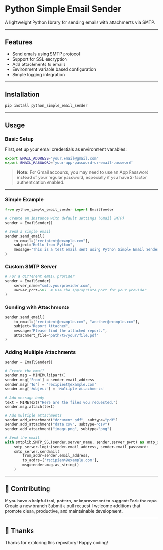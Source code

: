 # Python Simple Email Sender
A lightweight Python library for sending emails with attachments via SMTP.

---

## Features
- Send emails using SMTP protocol
- Support for SSL encryption
- Add attachments to emails
- Environment variable based configuration
- Simple logging integration

---

## Installation
```bash
pip install python_simple_email_sender
```

---

## Usage

### Basic Setup
First, set up your email credentials as environment variables:
```bash
export EMAIL_ADDRESS="your.email@gmail.com"
export EMAIL_PASSWORD="your-app-password-or-email-password"
```

> **Note:** For Gmail accounts, you may need to use an App Password instead of your regular password, especially if you have 2-factor authentication enabled.

---

### Simple Example
```python
from python_simple_email_sender import EmailSender

# Create an instance with default settings (Gmail SMTP)
sender = EmailSender()

# Send a simple email
sender.send_email(
    to_email=["recipient@example.com"],
    subject="Hello from Python",
    message="This is a test email sent using Python Simple Email Sender."
)
```

### Custom SMTP Server
```python
# For a different email provider
sender = EmailSender(
    server_name="smtp.yourprovider.com",
    server_port=587  # Use the appropriate port for your provider
)
```

### Sending with Attachments
```python
sender.send_email(
    to_email=["recipient@example.com", "another@example.com"],
    subject="Report Attached",
    message="Please find the attached report.",
    attachment_file="path/to/your/file.pdf"
)
```

### Adding Multiple Attachments
```python
sender = EmailSender()

# Create the email
sender.msg = MIMEMultipart()
sender.msg['From'] = sender.email_address
sender.msg['To'] = 'recipient@example.com'
sender.msg['Subject'] = 'Multiple Attachments'

# Add message body
text = MIMEText("Here are the files you requested.")
sender.msg.attach(text)

# Add multiple attachments
sender.add_attachment("document.pdf", subtype="pdf")
sender.add_attachment("data.csv", subtype="csv")
sender.add_attachment("image.png", subtype="png")

# Send the email
with smtplib.SMTP_SSL(sender.server_name, sender.server_port) as smtp_server:
    smtp_server.login(sender.email_address, sender.email_password)
    smtp_server.sendmail(
        from_addr=sender.email_address, 
        to_addrs=['recipient@example.com'], 
        msg=sender.msg.as_string()
    )
```

---

## 🤝 Contributing
If you have a helpful tool, pattern, or improvement to suggest:
Fork the repo
Create a new branch
Submit a pull request
I welcome additions that promote clean, productive, and maintainable development.

---

## 🙏 Thanks
Thanks for exploring this repository!
Happy coding!
